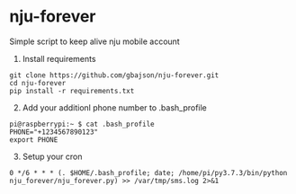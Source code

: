 # nju-forever
Simple script to keep alive nju mobile account

1. Install requirements
```
git clone https://github.com/gbajson/nju-forever.git
cd nju-forever
pip install -r requirements.txt
```

2. Add your additionl phone number to .bash_profile
```
pi@raspberrypi:~ $ cat .bash_profile
PHONE="+1234567890123"
export PHONE
```

3. Setup your cron
```
0 */6 * * * (. $HOME/.bash_profile; date; /home/pi/py3.7.3/bin/python nju_forever/nju_forever.py) >> /var/tmp/sms.log 2>&1
```
